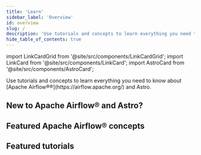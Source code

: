 ```yaml
---
title: 'Learn'
sidebar_label: 'Overview'
id: overview
slug: /
description: 'Use tutorials and concepts to learn everything you need to know about Apache Airflow® and Astro'
hide_table_of_contents: true
---
```


import LinkCardGrid from '@site/src/components/LinkCardGrid';
import LinkCard from '@site/src/components/LinkCard';
import AstroCard from '@site/src/components/AstroCard';

<p class="DocItem__header-description">Use tutorials and concepts to learn everything you need to know about [Apache Airflow®®](https://airflow.apache.org/) and Astro.</p>

## New to Apache Airflow® and Astro?

<LinkCardGrid>
  <LinkCard label="Get started with Apache Airflow - Tutorial" description="Set up Airflow locally and run your first DAG in under an hour." href="/learn/get-started-with-airflow" icon="/docs/img/airflow-logo.png" />
  <LinkCard label="Start your Astro trial" description="Learn how to get started running Airflow with Astro and run your first DAG in the cloud." href="https://www.astronomer.io/docs/astro/trial" icon="/docs/img/astro-monogram.svg" />
</LinkCardGrid>

## Featured Apache Airflow® concepts

<LinkCardGrid>
  <LinkCard label="Datasets and Data-Aware Scheduling in Airflow" description="Schedule Airflow DAGs based on updates to datasets." href="/learn/airflow-datasets" truncate />
  <LinkCard label="MLOps with Airflow" description="Learn how to use Airflow for MLOps and LLMOps pipelines." href="/learn/airflow-mlops" truncate />
  <LinkCard label="Dynamic Tasks in Airflow" description="Generate tasks dynamically at runtime." href="/learn/dynamic-tasks" truncate />
</LinkCardGrid>

## Featured tutorials

<LinkCardGrid>
  <LinkCard label="Get started with Apache Airflow, Part 2" description="Use providers and connect your Airflow instance to external tools." href="/learn/get-started-with-airflow-part-2" truncate />
  <LinkCard label="Orchestrate Snowflake Queries with Airflow" description="Run SQL based queries in Snowflake with Airflow." href="/learn/airflow-snowflake" truncate />
  <LinkCard label="Orchestrate OpenAI operations with Apache Airflow" description="Learn how to integrate OpenAI with Airflow." href="/learn/airflow-openai" truncate />
</LinkCardGrid>

<AstroCard />

